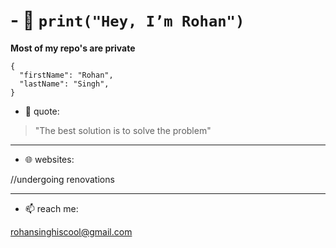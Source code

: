# - 👋 `print("Hey, I’m Rohan")`



<b>Most of my repo's are private</b>

```
{
  "firstName": "Rohan",
  "lastName": "Singh",
}
```



- 💭 quote:

> "The best solution is to solve the problem"

---

- 🌐 websites:

//undergoing renovations 

---

- 📫 reach me:

rohansinghiscool@gmail.com

<!---
rohansingh20/rohansingh20 is a ✨ special ✨ repository because its `README.md` (this file) appears on your GitHub profile.
You can click the Preview link to take a look at your changes.
--->
